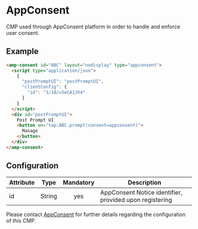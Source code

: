 <!---
Copyright 2020 The AMP HTML Authors. All Rights Reserved.

Licensed under the Apache License, Version 2.0 (the "License");
you may not use this file except in compliance with the License.
You may obtain a copy of the License at

      http://www.apache.org/licenses/LICENSE-2.0

Unless required by applicable law or agreed to in writing, software
distributed under the License is distributed on an "AS-IS" BASIS,
WITHOUT WARRANTIES OR CONDITIONS OF ANY KIND, either express or implied.
See the License for the specific language governing permissions and
limitations under the License.
-->

# AppConsent

CMP used through AppConsent platform in order to handle and enforce user consent.

## Example

```html
<amp-consent id="ABC" layout="nodisplay" type="appconsent">
  <script type="application/json">
    {
      "postPromptUI": "postPromptUI",
      "clientConfig": {
        "id": "1/10/v5eCA1JV4"
      }
    }
  </script>
  <div id="postPromptUI">
    Post Prompt UI
    <button on="tap:ABC.prompt(consent=appconsent)">
      Manage
    </button>
  </div>
</amp-consent>
```

## Configuration

| Attribute |  Type  | Mandatory | Description                                             |
| --------- | :----: | :-------: | ------------------------------------------------------- |
| id        | String |    yes    | AppConsent Notice identifier, provided upon registering |

Please contact [AppConsent](https://appconsent.io/en) for further details regarding the configuration of this CMP.
